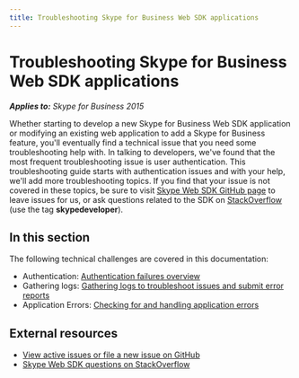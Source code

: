 ```yaml
---
title: Troubleshooting Skype for Business Web SDK applications
---
```

# Troubleshooting Skype for Business Web SDK applications

_**Applies to:** Skype for Business 2015_


Whether starting to develop a new Skype for Business Web SDK application or modifying an existing web application to add
a Skype for Business feature, you'll eventually find a technical issue that you need some troubleshooting help with. In talking
to developers, we've found that the most frequent troubleshooting issue is user authentication. This troubleshooting guide starts
with authentication issues and with your help, we'll add more troubleshooting topics. If you find that your issue is not covered 
in these topics, be sure to visit [Skype Web SDK GitHub page](https://github.com/OfficeDev/skype-docs/issues) to leave issues for
us, or ask questions related to the SDK on [StackOverflow](http://stackoverflow.com/questions/tagged/skypedeveloper) (use the 
tag **skypedeveloper**). 

## In this section
The following technical challenges are covered in this documentation:

- Authentication: [Authentication failures overview](./auth/AADAuthFailures.md)
- Gathering logs: [Gathering logs to troubleshoot issues and submit error reports](./gatheringLogs/GatherLogs.md)
- Application Errors: [Checking for and handling application errors](./handlingApplicationErrors.md)

## External resources

- [View active issues or file a new issue on GitHub](https://github.com/OfficeDev/skype-docs/issues)
- [Skype Web SDK questions on StackOverflow](http://stackoverflow.com/questions/tagged/skypedeveloper)


